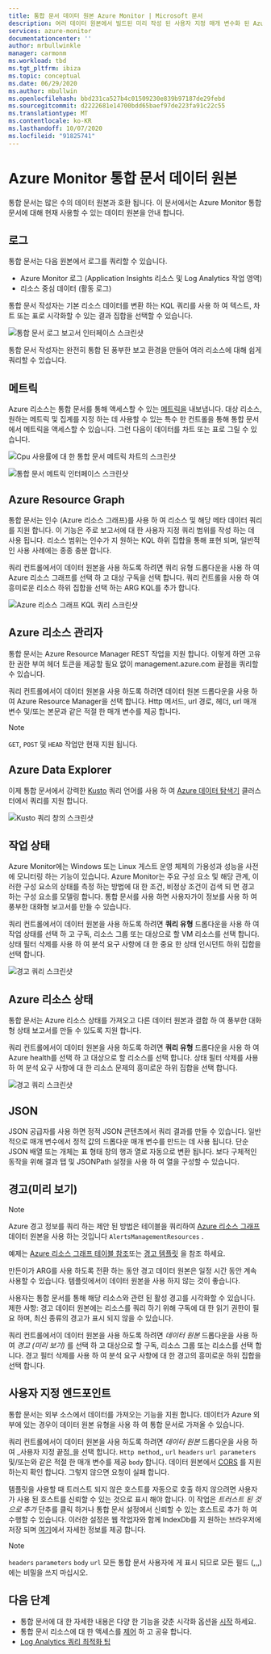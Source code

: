 ```yaml
---
title: 통합 문서 데이터 원본 Azure Monitor | Microsoft 문서
description: 여러 데이터 원본에서 빌드된 미리 작성 된 사용자 지정 매개 변수화 된 Azure Monitor 통합 문서를 사용 하 여 복잡 한 보고 간소화
services: azure-monitor
documentationcenter: ''
author: mrbullwinkle
manager: carmonm
ms.workload: tbd
ms.tgt_pltfrm: ibiza
ms.topic: conceptual
ms.date: 06/29/2020
ms.author: mbullwin
ms.openlocfilehash: bbd231ca527b4c01509230e839b97187de29febd
ms.sourcegitcommit: d2222681e14700bdd65baef97de223fa91c22c55
ms.translationtype: MT
ms.contentlocale: ko-KR
ms.lasthandoff: 10/07/2020
ms.locfileid: "91825741"
---
```

# <a name="azure-monitor-workbooks-data-sources"></a>Azure Monitor 통합 문서 데이터 원본

통합 문서는 많은 수의 데이터 원본과 호환 됩니다. 이 문서에서는 Azure Monitor 통합 문서에 대해 현재 사용할 수 있는 데이터 원본을 안내 합니다.

## <a name="logs"></a>로그

통합 문서는 다음 원본에서 로그를 쿼리할 수 있습니다.

* Azure Monitor 로그 (Application Insights 리소스 및 Log Analytics 작업 영역)
* 리소스 중심 데이터 (활동 로그)

통합 문서 작성자는 기본 리소스 데이터를 변환 하는 KQL 쿼리를 사용 하 여 텍스트, 차트 또는 표로 시각화할 수 있는 결과 집합을 선택할 수 있습니다.

![통합 문서 로그 보고서 인터페이스 스크린샷](./media/workbooks-overview/logs.png)

통합 문서 작성자는 완전히 통합 된 풍부한 보고 환경을 만들어 여러 리소스에 대해 쉽게 쿼리할 수 있습니다.

## <a name="metrics"></a>메트릭

Azure 리소스는 통합 문서를 통해 액세스할 수 있는 [메트릭을](data-platform-metrics.md) 내보냅니다. 대상 리소스, 원하는 메트릭 및 집계를 지정 하는 데 사용할 수 있는 특수 한 컨트롤을 통해 통합 문서에서 메트릭을 액세스할 수 있습니다. 그런 다음이 데이터를 차트 또는 표로 그릴 수 있습니다.

![Cpu 사용률에 대 한 통합 문서 메트릭 차트의 스크린샷](./media/workbooks-overview/metrics-graph.png)

![통합 문서 메트릭 인터페이스 스크린샷](./media/workbooks-overview/metrics.png)

## <a name="azure-resource-graph"></a>Azure Resource Graph

통합 문서는 인수 (Azure 리소스 그래프)를 사용 하 여 리소스 및 해당 메타 데이터 쿼리를 지원 합니다. 이 기능은 주로 보고서에 대 한 사용자 지정 쿼리 범위를 작성 하는 데 사용 됩니다. 리소스 범위는 인수가 지 원하는 KQL 하위 집합을 통해 표현 되며, 일반적인 사용 사례에는 종종 충분 합니다.

쿼리 컨트롤에서이 데이터 원본을 사용 하도록 하려면 쿼리 유형 드롭다운을 사용 하 여 Azure 리소스 그래프를 선택 하 고 대상 구독을 선택 합니다. 쿼리 컨트롤을 사용 하 여 흥미로운 리소스 하위 집합을 선택 하는 ARG KQL를 추가 합니다.

![Azure 리소스 그래프 KQL 쿼리 스크린샷](./media/workbooks-overview/azure-resource-graph.png)

## <a name="azure-resource-manager"></a>Azure 리소스 관리자

통합 문서는 Azure Resource Manager REST 작업을 지원 합니다. 이렇게 하면 고유한 권한 부여 헤더 토큰을 제공할 필요 없이 management.azure.com 끝점을 쿼리할 수 있습니다.

쿼리 컨트롤에서이 데이터 원본을 사용 하도록 하려면 데이터 원본 드롭다운을 사용 하 여 Azure Resource Manager을 선택 합니다. Http 메서드, url 경로, 헤더, url 매개 변수 및/또는 본문과 같은 적절 한 매개 변수를 제공 합니다.

> [!NOTE]
> `GET`, `POST` 및 `HEAD` 작업만 현재 지원 됩니다.

## <a name="azure-data-explorer"></a>Azure Data Explorer

이제 통합 문서에서 강력한 [Kusto](/azure/kusto/query/index) 쿼리 언어를 사용 하 여 [Azure 데이터 탐색기](/azure/data-explorer/) 클러스터에서 쿼리를 지원 합니다.   

![Kusto 쿼리 창의 스크린샷](./media/workbooks-overview/data-explorer.png)

## <a name="workload-health"></a>작업 상태

Azure Monitor에는 Windows 또는 Linux 게스트 운영 체제의 가용성과 성능을 사전에 모니터링 하는 기능이 있습니다. Azure Monitor는 주요 구성 요소 및 해당 관계, 이러한 구성 요소의 상태를 측정 하는 방법에 대 한 조건, 비정상 조건이 검색 되 면 경고 하는 구성 요소를 모델링 합니다. 통합 문서를 사용 하면 사용자가이 정보를 사용 하 여 풍부한 대화형 보고서를 만들 수 있습니다.

쿼리 컨트롤에서이 데이터 원본을 사용 하도록 하려면 **쿼리 유형** 드롭다운을 사용 하 여 작업 상태를 선택 하 고 구독, 리소스 그룹 또는 대상으로 할 VM 리소스를 선택 합니다. 상태 필터 삭제를 사용 하 여 분석 요구 사항에 대 한 중요 한 상태 인시던트 하위 집합을 선택 합니다.

![경고 쿼리 스크린샷](./media/workbooks-overview/workload-health.png)

## <a name="azure-resource-health"></a>Azure 리소스 상태

통합 문서는 Azure 리소스 상태를 가져오고 다른 데이터 원본과 결합 하 여 풍부한 대화형 상태 보고서를 만들 수 있도록 지원 합니다.

쿼리 컨트롤에서이 데이터 원본을 사용 하도록 하려면 **쿼리 유형** 드롭다운을 사용 하 여 Azure health를 선택 하 고 대상으로 할 리소스를 선택 합니다. 상태 필터 삭제를 사용 하 여 분석 요구 사항에 대 한 리소스 문제의 흥미로운 하위 집합을 선택 합니다.

![경고 쿼리 스크린샷](./media/workbooks-overview/resource-health.png)

## <a name="json"></a>JSON

JSON 공급자를 사용 하면 정적 JSON 콘텐츠에서 쿼리 결과를 만들 수 있습니다. 일반적으로 매개 변수에서 정적 값의 드롭다운 매개 변수를 만드는 데 사용 됩니다. 단순 JSON 배열 또는 개체는 표 형태 창의 행과 열로 자동으로 변환 됩니다.  보다 구체적인 동작을 위해 결과 탭 및 JSONPath 설정을 사용 하 여 열을 구성할 수 있습니다.

## <a name="alerts-preview"></a>경고(미리 보기)

> [!NOTE]
> Azure 경고 정보를 쿼리 하는 제안 된 방법은 테이블을 쿼리하여 [Azure 리소스 그래프](#azure-resource-graph) 데이터 원본을 사용 하는 것입니다 `AlertsManagementResources` .
>
> 예제는 [Azure 리소스 그래프 테이블 참조](../../governance/resource-graph/reference/supported-tables-resources.md)또는 [경고 템플릿](https://github.com/microsoft/Application-Insights-Workbooks/blob/master/Workbooks/Azure%20Resources/Alerts/Alerts.workbook) 을 참조 하세요.
>
> 만든이가 ARG를 사용 하도록 전환 하는 동안 경고 데이터 원본은 일정 시간 동안 계속 사용할 수 있습니다. 템플릿에서이 데이터 원본을 사용 하지 않는 것이 좋습니다. 

사용자는 통합 문서를 통해 해당 리소스와 관련 된 활성 경고를 시각화할 수 있습니다. 제한 사항: 경고 데이터 원본에는 리소스를 쿼리 하기 위해 구독에 대 한 읽기 권한이 필요 하며, 최신 종류의 경고가 표시 되지 않을 수 있습니다. 

쿼리 컨트롤에서이 데이터 원본을 사용 하도록 하려면 _데이터 원본_ 드롭다운을 사용 하 여 _경고 (미리 보기)_ 를 선택 하 고 대상으로 할 구독, 리소스 그룹 또는 리소스를 선택 합니다. 경고 필터 삭제를 사용 하 여 분석 요구 사항에 대 한 경고의 흥미로운 하위 집합을 선택 합니다.

## <a name="custom-endpoint"></a>사용자 지정 엔드포인트

통합 문서는 외부 소스에서 데이터를 가져오는 기능을 지원 합니다. 데이터가 Azure 외부에 있는 경우이 데이터 원본 유형을 사용 하 여 통합 문서로 가져올 수 있습니다.

쿼리 컨트롤에서이 데이터 원본을 사용 하도록 하려면 _데이터 원본_ 드롭다운을 사용 하 여 _사용자 지정 끝점_을 선택 합니다. `Http method`,, `url` `headers` `url parameters` 및/또는와 같은 적절 한 매개 변수를 제공 `body` 합니다. 데이터 원본에서 [CORS](https://developer.mozilla.org/en-US/docs/Web/HTTP/CORS) 를 지원 하는지 확인 합니다. 그렇지 않으면 요청이 실패 합니다.

템플릿을 사용할 때 트러스트 되지 않은 호스트를 자동으로 호출 하지 않으려면 사용자가 사용 된 호스트를 신뢰할 수 있는 것으로 표시 해야 합니다. 이 작업은 _트러스트 된 것으로 추가_ 단추를 클릭 하거나 통합 문서 설정에서 신뢰할 수 있는 호스트로 추가 하 여 수행할 수 있습니다. 이러한 설정은 웹 작업자와 함께 IndexDb를 지 원하는 브라우저에 저장 되며 [여기](https://caniuse.com/#feat=indexeddb)에서 자세한 정보를 제공 합니다.

> [!NOTE]
> `headers` `parameters` `body` `url` 모든 통합 문서 사용자에 게 표시 되므로 모든 필드 (,,,)에는 비밀을 쓰지 마십시오.

## <a name="next-steps"></a>다음 단계

* 통합 문서에 대 한 자세한 내용은 다양 한 기능을 갖춘 시각화 옵션을 [시작](workbooks-visualizations.md) 하세요.
* 통합 문서 리소스에 대 한 액세스를 [제어](workbooks-access-control.md) 하 고 공유 합니다.
* [Log Analytics 쿼리 최적화 팁](../log-query/query-optimization.md)
